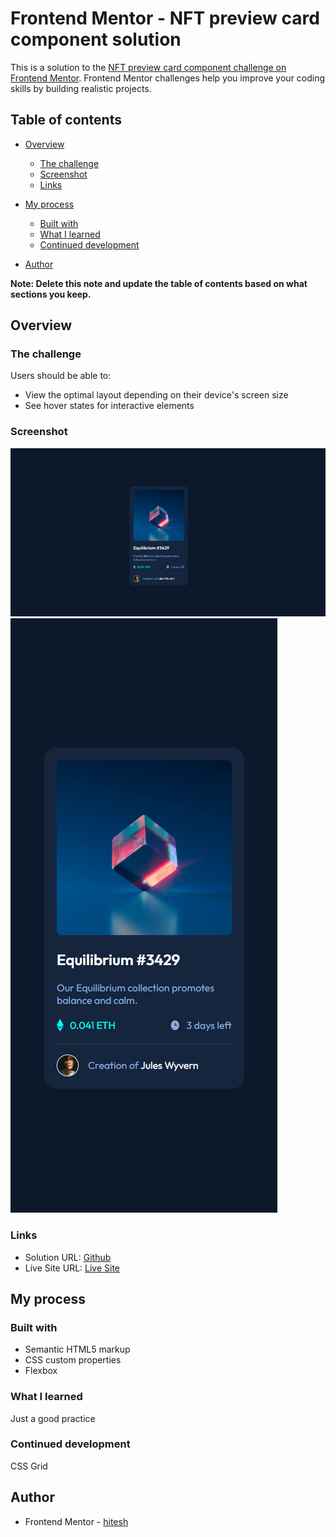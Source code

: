 # Frontend Mentor - NFT preview card component solution

This is a solution to the [NFT preview card component challenge on Frontend Mentor](https://www.frontendmentor.io/challenges/nft-preview-card-component-SbdUL_w0U). Frontend Mentor challenges help you improve your coding skills by building realistic projects. 

## Table of contents

- [Overview](#overview)
  - [The challenge](#the-challenge)
  - [Screenshot](#screenshot)
  - [Links](#links)
- [My process](#my-process)
  - [Built with](#built-with)
  - [What I learned](#what-i-learned)
  - [Continued development](#continued-development)

- [Author](#author)


**Note: Delete this note and update the table of contents based on what sections you keep.**

## Overview

### The challenge

Users should be able to:

- View the optimal layout depending on their device's screen size
- See hover states for interactive elements

### Screenshot

![Desktop](./images/nft1.PNG)
![Mobile](./images/nft_phone.PNG)

### Links

- Solution URL: [Github](./index.html)
- Live Site URL: [Live Site](https://master--legendary-fudge-982af3.netlify.app/)

## My process

### Built with

- Semantic HTML5 markup
- CSS custom properties
- Flexbox

### What I learned

Just a good practice



### Continued development

CSS Grid

## Author

- Frontend Mentor - [hitesh](https://www.frontendmentor.io/profile/nas22663)
